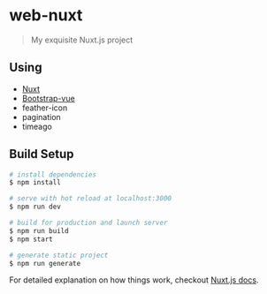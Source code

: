 # web-nuxt

> My exquisite Nuxt.js project


## Using
- [Nuxt](https://github.com/nuxt/nuxt.js)
- [Bootstrap-vue](https://github.com/bootstrap-vue/bootstrap-vue)
- feather-icon
- pagination
- timeago


## Build Setup

``` bash
# install dependencies
$ npm install

# serve with hot reload at localhost:3000
$ npm run dev

# build for production and launch server
$ npm run build
$ npm start

# generate static project
$ npm run generate
```

For detailed explanation on how things work, checkout [Nuxt.js docs](https://nuxtjs.org).
